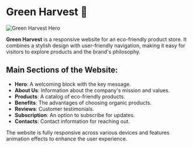 # Green Harvest 🌿

![Green Harvest Hero](src/img/readme-img.png)

**Green Harvest** is a responsive website for an eco-friendly product store. It
combines a stylish design with user-friendly navigation, making it easy for
visitors to explore products and the brand's philosophy.

## Main Sections of the Website:

- **Hero**: A welcoming block with the key message.
- **About Us**: Information about the company's mission and values.
- **Products**: A catalog of eco-friendly products.
- **Benefits**: The advantages of choosing organic products.
- **Reviews**: Customer testimonials.
- **Subscription**: An option to subscribe for updates.
- **Contacts**: Contact information for reaching out.

The website is fully responsive across various devices and features animation
effects to enhance the user experience.
